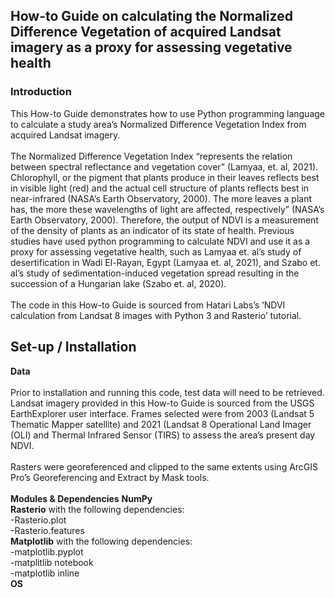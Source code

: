 <h2>How-to Guide on calculating the Normalized Difference Vegetation of acquired Landsat imagery as a proxy for assessing vegetative health</h2>

<h3>Introduction</h3>
This How-to Guide demonstrates how to use Python programming language to calculate a study area’s Normalized Difference Vegetation Index from  acquired Landsat imagery. 
<br><br>
The Normalized Difference Vegetation Index “represents the relation between spectral reflectance and vegetation cover” (Lamyaa, et. al, 2021). Chlorophyll, or the pigment that plants produce in their leaves reflects best in visible light (red) and the actual cell structure of plants reflects best in near-infrared (NASA’s Earth Observatory, 2000). The more leaves a plant has, the more these wavelengths of light are affected, respectively” (NASA’s Earth Observatory, 2000). Therefore, the output of NDVI is a measurement of the density of plants as an indicator of its state of health. Previous studies have used python programming to calculate NDVI and use it as a proxy for assessing vegetative health, such as Lamyaa et. al’s study of desertification in Wadi El-Rayan, Egypt (Lamyaa et. al, 2021), and Szabo et. al’s study of sedimentation-induced vegetation spread resulting in the succession of a Hungarian lake (Szabo et. al, 2020). 
<br><br>
The code in this How-to Guide is sourced from Hatari Labs’s ‘NDVI calculation from Landsat 8 images with Python 3 and Rasterio’ tutorial. 

<h2>Set-up / Installation</h2>
<b>Data</b>
<br><br>
Prior to installation and running this code, test data will need to be retrieved. Landsat imagery provided in this How-to Guide is sourced from the USGS EarthExplorer user interface. Frames selected were from 2003 (Landsat 5 Thematic Mapper satellite) and 2021 (Landsat 8 Operational Land Imager (OLI) and Thermal Infrared Sensor (TIRS) to assess the area’s present day NDVI. 
<br><br>
Rasters were georeferenced and clipped to the same extents using ArcGIS Pro’s Georeferencing and Extract by Mask tools. 
<br><br>
<b>Modules & Dependencies</b>
<b>NumPy</b>
<br><b>Rasterio</b> with the following dependencies: 
     <br>-Rasterio.plot
     <br>-Rasterio.features
<br><b>Matplotlib</b> with the following dependencies: 
     <br>-matplotlib.pyplot
     <br>-matplitlib notebook
     <br>-matplotlib inline 
<br><b>OS</b>
